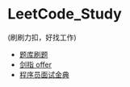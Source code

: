 # LeetCode_Study
(刷刷力扣，好找工作)

- [题库刷题](https://github.com/king-wk/LeetCode_Study/tree/main/%E9%A2%98%E5%BA%93%E5%88%B7%E9%A2%98)
- [剑指 offer](https://github.com/king-wk/LeetCode_Study/tree/main/%E5%89%91%E6%8C%87%20Offer)
- [程序员面试金典](https://github.com/king-wk/LeetCode_Study/tree/main/%E7%A8%8B%E5%BA%8F%E5%91%98%E9%9D%A2%E8%AF%95%E9%87%91%E5%85%B8%EF%BC%88%E7%AC%AC%206%20%E7%89%88%EF%BC%89)
